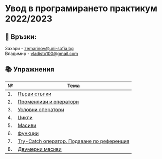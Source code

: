 # Увод в програмирането практикум 2022/2023

:love_letter: Връзки:<br>
---
Захари - zemarinov@uni-sofia.bg <br>
Владимир - vladisto100@gmail.com


## :books: Упражнения
| №   | Тема                                                                                                                                                                          |
| --- | ----------------------------------------------------------------------------------------------------------------------------------------------------------------------------- |
| 1.  | [Първи стъпки](https://github.com/vladi2703/programming-introduction-fmi/tree/main/01-introductional-steps)                                                                   |
| 2.  | [Променливи и оператори](https://github.com/vladi2703/programming-introduction-fmi/tree/main/02-variables-and-operators)                                                      |
| 3.  | [Условни оператори](https://github.com/vladi2703/programming-introduction-fmi/tree/main/03-conditional-operators)                                                             |
| 4.  | [Цикли](https://github.com/vladi2703/programming-introduction-fmi/tree/main/04-loops)                                                                                         |
| 5.  | [Масиви](https://github.com/vladi2703/programming-introduction-fmi/tree/main/05-arrays)                                                                                       |
| 6.  | [Функции](https://github.com/vladi2703/programming-introduction-fmi/tree/main/06-functions)                                                                                   |
| 7.  | [Try-Catch оператор. Подаване по референция](https://github.com/vladi2703/programming-introduction-fmi/tree/main/07-try-catch%2C%20functions%2C%20arrays%20and%20references) |
| 8.  | [Двумерни масиви](https://github.com/vladi2703/programming-introduction-fmi/tree/main/08-multi-dimensional-arrays)                                                           |